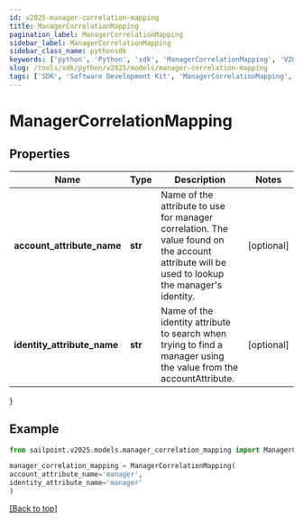 ```yaml
---
id: v2025-manager-correlation-mapping
title: ManagerCorrelationMapping
pagination_label: ManagerCorrelationMapping
sidebar_label: ManagerCorrelationMapping
sidebar_class_name: pythonsdk
keywords: ['python', 'Python', 'sdk', 'ManagerCorrelationMapping', 'V2025ManagerCorrelationMapping'] 
slug: /tools/sdk/python/v2025/models/manager-correlation-mapping
tags: ['SDK', 'Software Development Kit', 'ManagerCorrelationMapping', 'V2025ManagerCorrelationMapping']
---
```


# ManagerCorrelationMapping


## Properties

Name | Type | Description | Notes
------------ | ------------- | ------------- | -------------
**account_attribute_name** | **str** | Name of the attribute to use for manager correlation. The value found on the account attribute will be used to lookup the manager's identity. | [optional] 
**identity_attribute_name** | **str** | Name of the identity attribute to search when trying to find a manager using the value from the accountAttribute. | [optional] 
}

## Example

```python
from sailpoint.v2025.models.manager_correlation_mapping import ManagerCorrelationMapping

manager_correlation_mapping = ManagerCorrelationMapping(
account_attribute_name='manager',
identity_attribute_name='manager'
)

```
[[Back to top]](#) 

